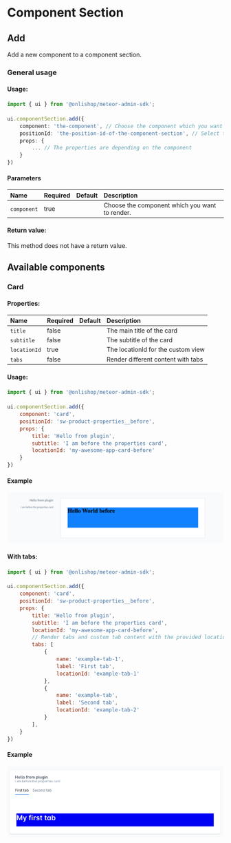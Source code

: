 # Component Section

## Add
Add a new component to a component section.

### General usage

#### Usage:  
```ts
import { ui } from '@onlishop/meteor-admin-sdk';

ui.componentSection.add({
    component: 'the-component', // Choose the component which you want to render at the component section
    positionId: 'the-position-id-of-the-component-section', // Select the positionId where you want to render the component
    props: {
        ... // The properties are depending on the component
    }
})
```

#### Parameters
| Name        | Required | Default | Description                                    |
| :---------- | :------- | :------ | :--------------------------------------------- |
| `component` | true     |         | Choose the component which you want to render. |

#### Return value:
This method does not have a return value.

## Available components

### Card

#### Properties:
| Name         | Required | Default | Description                        |
|:-------------|:---------|:--------|:-----------------------------------|
| `title`      | false    |         | The main title of the card         |
| `subtitle`   | false    |         | The subtitle of the card           |
| `locationId` | true     |         | The locationId for the custom view |
| `tabs`       | false    |         | Render different content with tabs |

#### Usage:
```js
import { ui } from '@onlishop/meteor-admin-sdk';

ui.componentSection.add({
    component: 'card',
    positionId: 'sw-product-properties__before',
    props: {
        title: 'Hello from plugin',
        subtitle: 'I am before the properties card',
        locationId: 'my-awesome-app-card-before'
    }
})
```

#### Example
![Card component example](./assets/example-card.png)

#### With tabs:
```js
import { ui } from '@onlishop/meteor-admin-sdk';

ui.componentSection.add({
    component: 'card',
    positionId: 'sw-product-properties__before',
    props: {
        title: 'Hello from plugin',
        subtitle: 'I am before the properties card',
        locationId: 'my-awesome-app-card-before',
        // Render tabs and custom tab content with the provided location id
        tabs: [
            {
                name: 'example-tab-1',
                label: 'First tab',
                locationId: 'example-tab-1'
            },
            {
                name: 'example-tab',
                label: 'Second tab',
                locationId: 'example-tab-2'
            }
        ],
    }
})
```

#### Example
![Card component with tabs example](./assets/example-card-with-tabs.png)
